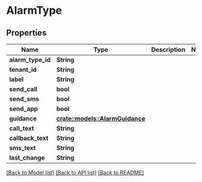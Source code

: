 # AlarmType

## Properties

Name | Type | Description | Notes
------------ | ------------- | ------------- | -------------
**alarm_type_id** | **String** |  | 
**tenant_id** | **String** |  | 
**label** | **String** |  | 
**send_call** | **bool** |  | 
**send_sms** | **bool** |  | 
**send_app** | **bool** |  | 
**guidance** | [**crate::models::AlarmGuidance**](AlarmGuidance.md) |  | 
**call_text** | **String** |  | 
**callback_text** | **String** |  | 
**sms_text** | **String** |  | 
**last_change** | **String** |  | 

[[Back to Model list]](../README.md#documentation-for-models) [[Back to API list]](../README.md#documentation-for-api-endpoints) [[Back to README]](../README.md)


